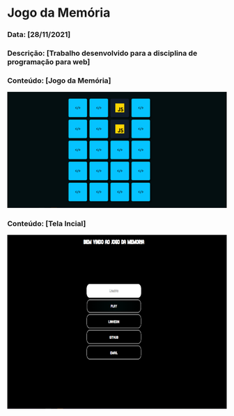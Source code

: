 # Jogo da Memória

### Data: [**28/11/2021**]

### Descrição: [**Trabalho desenvolvido para a disciplina de programação para web**]

### Conteúdo: [**Jogo da Memória**]

<img src="./images/game.png" alt="Imagem do jogo da memória" max-width="800" max-height="400">

### Conteúdo: [**Tela Incial**]

<img src="./images/Tela_inicial.png" alt="Imagem da tela inicial" width="800" height="400">
